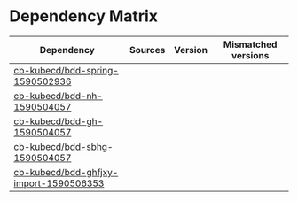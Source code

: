 # Dependency Matrix

Dependency | Sources | Version | Mismatched versions
---------- | ------- | ------- | -------------------
[cb-kubecd/bdd-spring-1590502936](https://github.com/cb-kubecd/bdd-spring-1590502936.git) |  | []() | 
[cb-kubecd/bdd-nh-1590504057](https://github.com/cb-kubecd/bdd-nh-1590504057.git) |  | []() | 
[cb-kubecd/bdd-gh-1590504057](https://github.com/cb-kubecd/bdd-gh-1590504057.git) |  | []() | 
[cb-kubecd/bdd-sbhg-1590504057](https://github.com/cb-kubecd/bdd-sbhg-1590504057.git) |  | []() | 
[cb-kubecd/bdd-ghfjxy-import-1590506353](https://github.com/cb-kubecd/bdd-ghfjxy-import-1590506353.git) |  | []() | 

